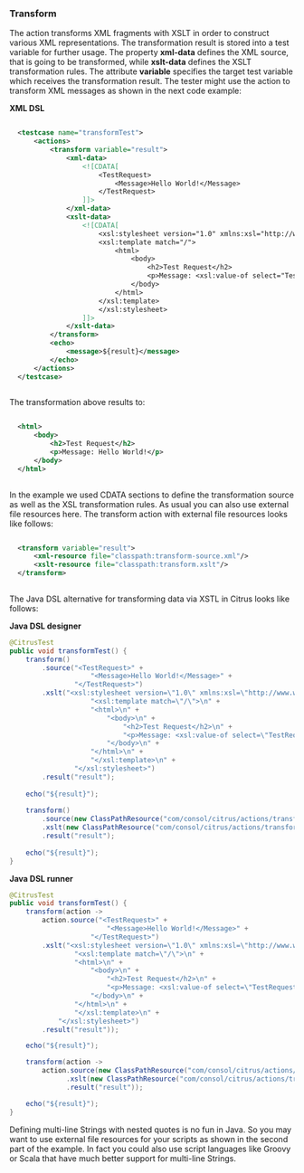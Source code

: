 ### Transform

The ***<transform>*** action transforms XML fragments with XSLT in order to construct various XML representations. The transformation result is stored into a test variable for further usage. The property **xml-data** defines the XML source, that is going to be transformed, while **xslt-data** defines the XSLT transformation rules. The attribute **variable** specifies the target test variable which receives the transformation result. The tester might use the action to transform XML messages as shown in the next code example:

 **XML DSL** 

```xml

  <testcase name="transformTest">
      <actions>
          <transform variable="result">
              <xml-data>
                  <![CDATA[
                      <TestRequest>
                          <Message>Hello World!</Message>
                      </TestRequest>
                  ]]>
              </xml-data>
              <xslt-data>
                  <![CDATA[
                      <xsl:stylesheet version="1.0" xmlns:xsl="http://www.w3.org/1999/XSL/Transform">
                      <xsl:template match="/">
                          <html>
                              <body>
                                  <h2>Test Request</h2>
                                  <p>Message: <xsl:value-of select="TestRequest/Message"/></p>
                              </body>
                          </html>
                      </xsl:template>
                      </xsl:stylesheet>
                  ]]>
              </xslt-data>
          </transform>
          <echo>
              <message>${result}</message>
          </echo>
      </actions>
  </testcase>
    
```

The transformation above results to:

```xml

  <html>
      <body>
          <h2>Test Request</h2>
          <p>Message: Hello World!</p>
      </body>
  </html>
    
```

In the example we used CDATA sections to define the transformation source as well as the XSL transformation rules. As usual you can also use external file resources here. The transform action with external file resources looks like follows:

```xml

  <transform variable="result">
      <xml-resource file="classpath:transform-source.xml"/>
      <xslt-resource file="classpath:transform.xslt"/>
  </transform>
    
```

The Java DSL alternative for transforming data via XSTL in Citrus looks like follows:

 **Java DSL designer** 

```java
@CitrusTest
public void transformTest() {
    transform()
        .source("<TestRequest>" +
                    "<Message>Hello World!</Message>" +
                "</TestRequest>")
        .xslt("<xsl:stylesheet version=\"1.0\" xmlns:xsl=\"http://www.w3.org/1999/XSL/Transform\">\n" +
                    "<xsl:template match=\"/\">\n" +
                    "<html>\n" +
                        "<body>\n" +
                            "<h2>Test Request</h2>\n" +
                            "<p>Message: <xsl:value-of select=\"TestRequest/Message\"/></p>\n" +
                        "</body>\n" +  
                    "</html>\n" +
                    "</xsl:template>\n" +
                "</xsl:stylesheet>")
        .result("result");
    
    echo("${result}");
    
    transform()
        .source(new ClassPathResource("com/consol/citrus/actions/transform-source.xml"))
        .xslt(new ClassPathResource("com/consol/citrus/actions/transform.xslt"))
        .result("result");
    
    echo("${result}");
}
```

 **Java DSL runner** 

```java
@CitrusTest
public void transformTest() {
    transform(action ->
        action.source("<TestRequest>" +
                        "<Message>Hello World!</Message>" +
                    "</TestRequest>")
        .xslt("<xsl:stylesheet version=\"1.0\" xmlns:xsl=\"http://www.w3.org/1999/XSL/Transform\">\n" +
                "<xsl:template match=\"/\">\n" +
                "<html>\n" +
                    "<body>\n" +
                        "<h2>Test Request</h2>\n" +
                        "<p>Message: <xsl:value-of select=\"TestRequest/Message\"/></p>\n" +
                    "</body>\n" +
                "</html>\n" +
                "</xsl:template>\n" +
            "</xsl:stylesheet>")
        .result("result"));

    echo("${result}");

    transform(action ->
        action.source(new ClassPathResource("com/consol/citrus/actions/transform-source.xml"))
              .xslt(new ClassPathResource("com/consol/citrus/actions/transform.xslt"))
              .result("result"));

    echo("${result}");
}
```

Defining multi-line Strings with nested quotes is no fun in Java. So you may want to use external file resources for your scripts as shown in the second part of the example. In fact you could also use script languages like Groovy or Scala that have much better support for multi-line Strings.


